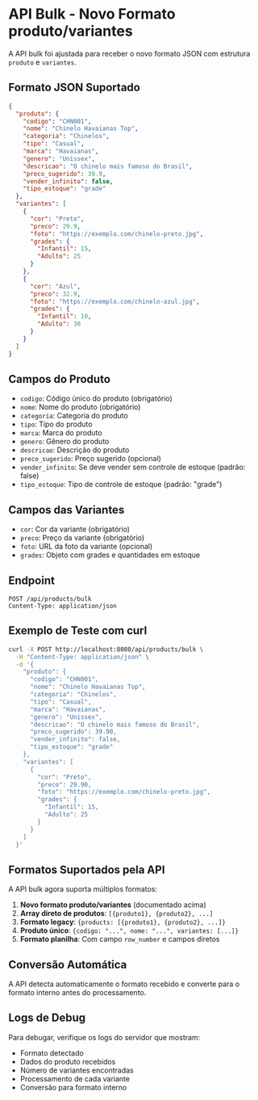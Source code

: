 # API Bulk - Novo Formato produto/variantes

A API bulk foi ajustada para receber o novo formato JSON com estrutura `produto` e `variantes`.

## Formato JSON Suportado

```json
{
  "produto": {
    "codigo": "CHN001",
    "nome": "Chinelo Havaianas Top",
    "categoria": "Chinelos",
    "tipo": "Casual",
    "marca": "Havaianas",
    "genero": "Unissex",
    "descricao": "O chinelo mais famoso do Brasil",
    "preco_sugerido": 39.9,
    "vender_infinito": false,
    "tipo_estoque": "grade"
  },
  "variantes": [
    {
      "cor": "Preto",
      "preco": 29.9,
      "foto": "https://exemplo.com/chinelo-preto.jpg",
      "grades": {
        "Infantil": 15,
        "Adulto": 25
      }
    },
    {
      "cor": "Azul",
      "preco": 32.9,
      "foto": "https://exemplo.com/chinelo-azul.jpg",
      "grades": {
        "Infantil": 10,
        "Adulto": 30
      }
    }
  ]
}
```

## Campos do Produto

- `codigo`: Código único do produto (obrigatório)
- `nome`: Nome do produto (obrigatório)
- `categoria`: Categoria do produto
- `tipo`: Tipo do produto
- `marca`: Marca do produto
- `genero`: Gênero do produto
- `descricao`: Descrição do produto
- `preco_sugerido`: Preço sugerido (opcional)
- `vender_infinito`: Se deve vender sem controle de estoque (padrão: false)
- `tipo_estoque`: Tipo de controle de estoque (padrão: "grade")

## Campos das Variantes

- `cor`: Cor da variante (obrigatório)
- `preco`: Preço da variante (obrigatório)
- `foto`: URL da foto da variante (opcional)
- `grades`: Objeto com grades e quantidades em estoque

## Endpoint

```
POST /api/products/bulk
Content-Type: application/json
```

## Exemplo de Teste com curl

```bash
curl -X POST http://localhost:8080/api/products/bulk \
  -H "Content-Type: application/json" \
  -d '{
    "produto": {
      "codigo": "CHN001",
      "nome": "Chinelo Havaianas Top",
      "categoria": "Chinelos",
      "tipo": "Casual",
      "marca": "Havaianas",
      "genero": "Unissex",
      "descricao": "O chinelo mais famoso do Brasil",
      "preco_sugerido": 39.90,
      "vender_infinito": false,
      "tipo_estoque": "grade"
    },
    "variantes": [
      {
        "cor": "Preto",
        "preco": 29.90,
        "foto": "https://exemplo.com/chinelo-preto.jpg",
        "grades": {
          "Infantil": 15,
          "Adulto": 25
        }
      }
    ]
  }'
```

## Formatos Suportados pela API

A API bulk agora suporta múltiplos formatos:

1. **Novo formato produto/variantes** (documentado acima)
2. **Array direto de produtos**: `[{produto1}, {produto2}, ...]`
3. **Formato legacy**: `{products: [{produto1}, {produto2}, ...]}`
4. **Produto único**: `{codigo: "...", nome: "...", variantes: [...]}`
5. **Formato planilha**: Com campo `row_number` e campos diretos

## Conversão Automática

A API detecta automaticamente o formato recebido e converte para o formato interno antes do processamento.

## Logs de Debug

Para debugar, verifique os logs do servidor que mostram:

- Formato detectado
- Dados do produto recebidos
- Número de variantes encontradas
- Processamento de cada variante
- Conversão para formato interno
